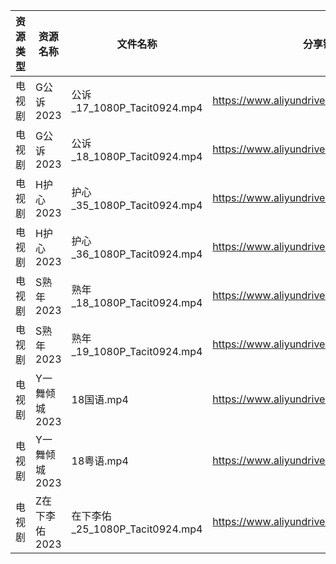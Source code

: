 | 资源类型 | 资源名称      | 文件名称                        | 分享链接                                      | 更新时间       |
| ---- | --------- | --------------------------- | ----------------------------------------- | ---------- |
| 电视剧  | G公诉2023   | 公诉_17_1080P_Tacit0924.mp4   | https://www.aliyundrive.com/s/SKq7GkiMEWX | 2023-06-08 |
| 电视剧  | G公诉2023   | 公诉_18_1080P_Tacit0924.mp4   | https://www.aliyundrive.com/s/SKq7GkiMEWX | 2023-06-08 |
| 电视剧  | H护心2023   | 护心_35_1080P_Tacit0924.mp4   | https://www.aliyundrive.com/s/9HkxgS4UCNB | 2023-06-08 |
| 电视剧  | H护心2023   | 护心_36_1080P_Tacit0924.mp4   | https://www.aliyundrive.com/s/9HkxgS4UCNB | 2023-06-08 |
| 电视剧  | S熟年2023   | 熟年_18_1080P_Tacit0924.mp4   | https://www.aliyundrive.com/s/izBC7e3hvcb | 2023-06-08 |
| 电视剧  | S熟年2023   | 熟年_19_1080P_Tacit0924.mp4   | https://www.aliyundrive.com/s/izBC7e3hvcb | 2023-06-08 |
| 电视剧  | Y一舞倾城2023 | 18国语.mp4                    | https://www.aliyundrive.com/s/rJHcZFVa1Tf | 2023-06-08 |
| 电视剧  | Y一舞倾城2023 | 18粤语.mp4                    | https://www.aliyundrive.com/s/rJHcZFVa1Tf | 2023-06-08 |
| 电视剧  | Z在下李佑2023 | 在下李佑_25_1080P_Tacit0924.mp4 | https://www.aliyundrive.com/s/XDyqjGPExFg | 2023-06-08 |
